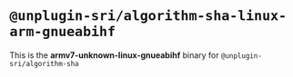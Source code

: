# `@unplugin-sri/algorithm-sha-linux-arm-gnueabihf`

This is the **armv7-unknown-linux-gnueabihf** binary for `@unplugin-sri/algorithm-sha`
